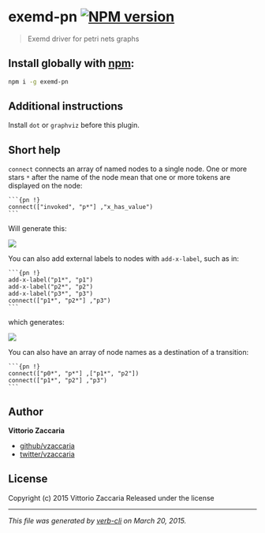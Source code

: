 exemd-pn [![NPM version](https://badge.fury.io/js/exemd-pn.svg)](http://badge.fury.io/js/exemd-pn)
================================

> Exemd driver for petri nets graphs

## Install globally with [npm](npmjs.org):

```bash
npm i -g exemd-pn
```

Additional instructions
-----------------------

Install `dot` or `graphviz` before this plugin.

Short help
----------

`connect` connects an array of named nodes to a single node. One or more
stars `*` after the name of the node mean that one or more tokens are
displayed on the node:

    ```{pn !}
    connect(["invoked", "p*"] ,"x_has_value")
    ```

Will generate this:

![](https://dl.dropboxusercontent.com/u/5867765/tools/exemd/f-dot-0.pdf.png)

You can also add external labels to nodes with `add-x-label`, such as
in:

    ```{pn !}
    add-x-label("p1*", "p1")
    add-x-label("p2*", "p2")
    add-x-label("p3*", "p3")
    connect(["p1*", "p2*"] ,"p3")
    ```

which generates:

![](https://dl.dropboxusercontent.com/u/5867765/tools/exemd/f-dot-1.pdf.png)

You can also have an array of node names as a destination of a
transition:

    ```{pn !}
    connect(["p0*", "p*"] ,["p1*", "p2"])
    connect(["p1*", "p2"] ,"p3")
    ```

Author
------


**Vittorio Zaccaria**
 
+ [github/vzaccaria](https://github.com/vzaccaria)
+ [twitter/vzaccaria](http://twitter.com/vzaccaria) 

License
-------

Copyright (c) 2015 Vittorio Zaccaria   Released under the  license

------------------------------------------------------------------------

_This file was generated by [verb-cli](https://github.com/assemble/verb-cli) on March 20, 2015._
